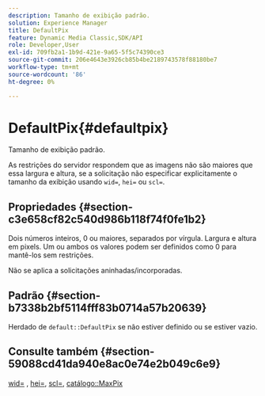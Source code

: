 ```yaml
---
description: Tamanho de exibição padrão.
solution: Experience Manager
title: DefaultPix
feature: Dynamic Media Classic,SDK/API
role: Developer,User
exl-id: 709fb2a1-1b9d-421e-9a65-5f5c74390ce3
source-git-commit: 206e4643e3926cb85b4be2189743578f88180be7
workflow-type: tm+mt
source-wordcount: '86'
ht-degree: 0%

---
```


# DefaultPix{#defaultpix}

Tamanho de exibição padrão.

As restrições do servidor respondem que as imagens não são maiores que essa largura e altura, se a solicitação não especificar explicitamente o tamanho da exibição usando `wid=`, `hei=` ou `scl=`.

## Propriedades {#section-c3e658cf82c540d986b118f74f0fe1b2}

Dois números inteiros, 0 ou maiores, separados por vírgula. Largura e altura em pixels. Um ou ambos os valores podem ser definidos como 0 para mantê-los sem restrições.

Não se aplica a solicitações aninhadas/incorporadas.

## Padrão {#section-b7338b2bf5114fff83b0714a57b20639}

Herdado de `default::DefaultPix` se não estiver definido ou se estiver vazio.

## Consulte também {#section-59088cd41da940e8ac0e74e2b049c6e9}

[wid=](../../../../../is-api/http-ref/image-serving-api-ref/c-http-protocol-reference/c-command-reference/r-is-http-wid.md#reference-bfeadcb67bf4485f851eb21345527e47) , [hei=](../../../../../is-api/http-ref/image-serving-api-ref/c-http-protocol-reference/c-command-reference/r-is-http-hei.md#reference-6d6f556ccc0e4b98a815e8a5c1944a96), [scl=](../../../../../is-api/http-ref/image-serving-api-ref/c-http-protocol-reference/c-command-reference/r-scl.md#reference-b2a74e493d0d407e98fe350551ba3fcc), [catálogo::MaxPix](../../../../../is-api/image-catalog/image-serving-api-ref/c-image-catalog-reference/c-attributes-reference/r-maxpix.md#reference-e167d396ac794079ba8b5e6eb16eeda5)
